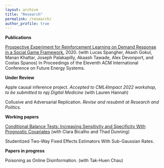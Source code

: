 ```yaml
---
layout: archive
title: "Research"
permalink: /research/
author_profile: true
---
```


**Publications**

[Prospective Experiment for Reinforcement Learning on Demand Response in a Social Game Framework.](https://dl.acm.org/doi/abs/10.1145/3396851.3402365) 2020. (with Lucas Spangher, Akash Gokul, Manan Khattar, Joseph Palakapilly, Akaash Tawade, Alex Devonport, and Costas Spanos) In Proceedings of the Eleventh ACM International Conference on Future Energy Systems.

**Under Review**

Apple causal inference project. _Accepted to CML4Impact 2022 workshop, to be submitted to npj Digital Medicine_ (with Lauren Hannah)

Collusive and Adversarial Replication. _Revise and resubmit at Research and Politics._

**Working papers**

[Conditional Balance Tests: Increasing Sensitivity and Specificity With Prognostic Covariates](https://arxiv.org/abs/2205.10478) (with Clara Bicalho and Thad Dunning)

Studentized Two-Way Fixed Effects Estimators With Sub-Gaussian Rates.

**Papers in progress** 

Poisoning as Online Disinformation. (with Tak-Huen Chau)















